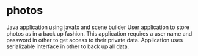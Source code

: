 # photos
Java application using javafx and scene builder
User application to store photos as in a back up fashion. This application requires a user name and password in other to get access to their private data. Application uses serializable interface in other to back up all data.
